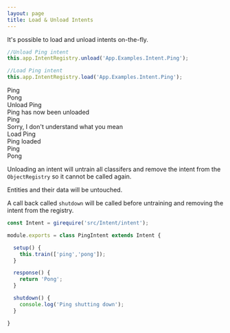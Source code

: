 ```yaml
---
layout: page
title: Load & Unload Intents
---
```


It's possible to load and unload intents on-the-fly.

~~~javascript
//Unload Ping intent
this.app.IntentRegistry.unload('App.Examples.Intent.Ping');

//Load Ping intent
this.app.IntentRegistry.load('App.Examples.Intent.Ping');
~~~


<div class="chat" markdown="0">
  <div class="user"><span>Ping</span></div>
  <div class="bot"><span>Pong</span></div>
  <div class="user"><span>Unload Ping</span></div>
  <div class="bot"><span>Ping has now been unloaded</span></div>
  <div class="user"><span>Ping</span></div>
  <div class="bot"><span>Sorry, I don't understand what you mean</span></div>
  <div class="user"><span>Load Ping</span></div>
  <div class="bot"><span>Ping loaded</span></div>
  <div class="user"><span>Ping</span></div>
  <div class="bot"><span>Pong</span></div>
</div>


Unloading an intent will untrain all classifers and remove the intent from the `ObjectRegistry` so it cannot be called again.

Entities and their data will be untouched.

A call back called `shutdown` will be called before untraining and removing the intent from the registry.

~~~javascript
const Intent = girequire('src/Intent/intent');

module.exports = class PingIntent extends Intent {

  setup() {
    this.train(['ping','pong']);
  }

  response() {
    return 'Pong';
  }

  shutdown() {
    console.log('Ping shutting down');
  }

}
~~~